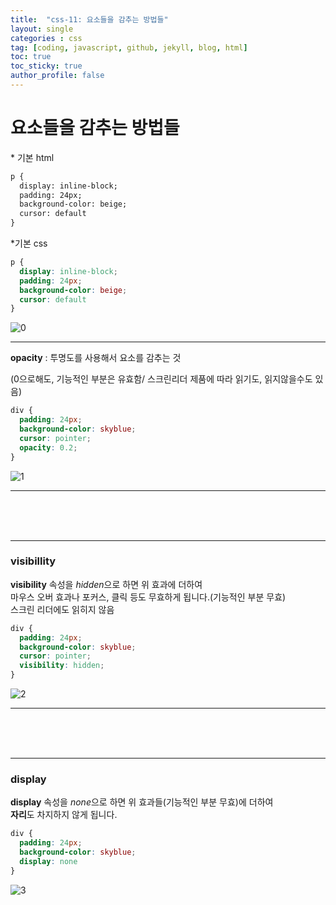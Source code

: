 ```yaml
---
title:  "css-11: 요소들을 감추는 방법들"
layout: single
categories : css
tag: [coding, javascript, github, jekyll, blog, html]
toc: true
toc_sticky: true
author_profile: false
---
```




# 요소들을 감추는 방법들

\* 기본 html

```html
p {
  display: inline-block;
  padding: 24px;
  background-color: beige;
  cursor: default
}	
```



\*기본 css

```css
p {
  display: inline-block;
  padding: 24px;
  background-color: beige;
  cursor: default
}
```
![0](https://user-images.githubusercontent.com/112338209/195353627-e56e6188-4c70-40a8-9c87-67d3f23adb6a.jpg)
___

**opacity** : 투명도를 사용해서 요소를 감추는 것

(0으로해도, 기능적인 부분은 유효함/ 스크린리더 제품에 따라 읽기도, 읽지않을수도 있음)

```css
div {
  padding: 24px;
  background-color: skyblue;
  cursor: pointer;
  opacity: 0.2;
}
```

![1](https://user-images.githubusercontent.com/112338209/195353700-238a8f88-02bc-4612-9707-96d7cb12b43d.jpg)

___

<br>

<br>

<br>

___

### visibillity

**visibility** 속성을 *hidden*으로 하면 위 효과에 더하여<br>
마우스 오버 효과나 포커스, 클릭 등도 무효하게 됩니다.(기능적인 부분 무효)<br>
스크린 리더에도 읽히지 않음<br>

```css
div {
  padding: 24px;
  background-color: skyblue;
  cursor: pointer;
  visibility: hidden;
}
```

![2](https://user-images.githubusercontent.com/112338209/195353717-5891379d-4348-4c0b-9261-b5fa2e063f37.jpg)

___

<br>

<br>

<br>

___

### display

**display** 속성을 *none*으로 하면 위 효과들(기능적인 부분 무효)에 더하여<br>**자리**도 차지하지 않게 됩니다. <br>

```css
div {
  padding: 24px;
  background-color: skyblue;
  display: none
}
```

![3](https://user-images.githubusercontent.com/112338209/195353747-7f849f1c-9d9b-4300-aefb-9c254b1983c2.jpg)
